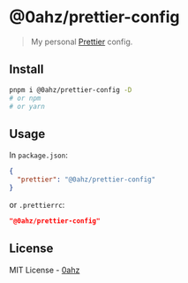 # @0ahz/prettier-config

> My personal [Prettier](https://prettier.io/) config.

## Install

```bash
pnpm i @0ahz/prettier-config -D
# or npm
# or yarn
```

## Usage

In `package.json`:

```json
{
  "prettier": "@0ahz/prettier-config"
}
```

or `.prettierrc`:

```json
"@0ahz/prettier-config"
```

## License

MIT License - [0ahz](https://github.com/0ahz)
